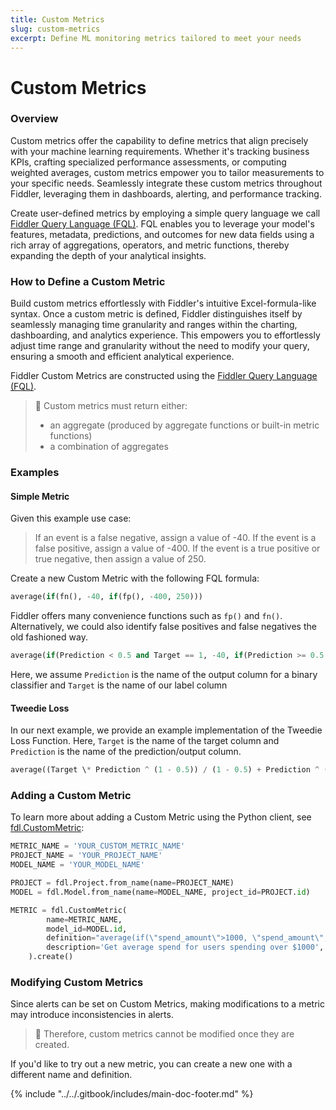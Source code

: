 ```yaml
---
title: Custom Metrics
slug: custom-metrics
excerpt: Define ML monitoring metrics tailored to meet your needs
---
```


# Custom Metrics

### Overview

Custom metrics offer the capability to define metrics that align precisely with your machine learning requirements. Whether it's tracking business KPIs, crafting specialized performance assessments, or computing weighted averages, custom metrics empower you to tailor measurements to your specific needs. Seamlessly integrate these custom metrics throughout Fiddler, leveraging them in dashboards, alerting, and performance tracking.

Create user-defined metrics by employing a simple query language we call [Fiddler Query Language (FQL)](fiddler-query-language.md). FQL enables you to leverage your model's features, metadata, predictions, and outcomes for new data fields using a rich array of aggregations, operators, and metric functions, thereby expanding the depth of your analytical insights.

### How to Define a Custom Metric

Build custom metrics effortlessly with Fiddler's intuitive Excel-formula-like syntax. 
Once a custom metric is defined, Fiddler distinguishes itself by seamlessly managing time granularity and ranges within the charting, dashboarding, and analytics experience. 
This empowers you to effortlessly adjust time range and granularity without the need to modify your query, ensuring a smooth and efficient analytical experience.

Fiddler Custom Metrics are constructed using the [Fiddler Query Language (FQL)](fiddler-query-language.md).

> 📘 Custom metrics must return either:
>
> * an aggregate (produced by aggregate functions or built-in metric functions)
> * a combination of aggregates

### Examples

#### Simple Metric

Given this example use case:

> If an event is a false negative, assign a value of -40. If the event is a false positive, assign a value of -400. If the event is a true positive or true negative, then assign a value of 250.

Create a new Custom Metric with the following FQL formula:

```python
average(if(fn(), -40, if(fp(), -400, 250)))
```

Fiddler offers many convenience functions such as `fp()` and `fn()`.\
Alternatively, we could also identify false positives and false negatives the old fashioned way.

```python
average(if(Prediction < 0.5 and Target == 1, -40, if(Prediction >= 0.5 and Target == 0, -400, 250)))
```

Here, we assume `Prediction` is the name of the output column for a binary classifier and `Target` is the name of our label column

#### Tweedie Loss

In our next example, we provide an example implementation of the Tweedie Loss Function. Here, `Target` is the name of the target column and `Prediction` is the name of the prediction/output column.

```python
average((Target \* Prediction ^ (1 - 0.5)) / (1 - 0.5) + Prediction ^ (2 - 0.5) / (2 - 0.5))
```

### Adding a Custom Metric

To learn more about adding a Custom Metric using the Python client, see [fdl.CustomMetric](../../Python\_Client\_3-x/api-methods-30.md#custommetric):

```python
METRIC_NAME = 'YOUR_CUSTOM_METRIC_NAME'
PROJECT_NAME = 'YOUR_PROJECT_NAME'
MODEL_NAME = 'YOUR_MODEL_NAME'

PROJECT = fdl.Project.from_name(name=PROJECT_NAME)
MODEL = fdl.Model.from_name(name=MODEL_NAME, project_id=PROJECT.id)

METRIC = fdl.CustomMetric(
        name=METRIC_NAME,
        model_id=MODEL.id,
        definition="average(if(\"spend_amount\">1000, \"spend_amount\", 0))", #Use Fiddler Query Language (FQL) to define your custom metrics
        description='Get average spend for users spending over $1000',
    ).create()
```

### Modifying Custom Metrics

Since alerts can be set on Custom Metrics, making modifications to a metric may introduce inconsistencies in alerts.

> 🚧 Therefore, custom metrics cannot be modified once they are created.

If you'd like to try out a new metric, you can create a new one with a different name and definition.

{% include "../../.gitbook/includes/main-doc-footer.md" %}

